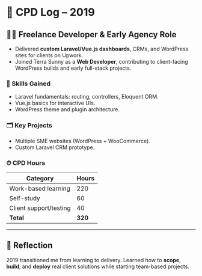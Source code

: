 # 📅 CPD Log – 2019

## 🧑‍💻 Freelance Developer & Early Agency Role
- Delivered **custom Laravel/Vue.js dashboards**, CRMs, and WordPress sites for clients on Upwork.
- Joined Terra Sunny as a **Web Developer**, contributing to client-facing WordPress builds and early full-stack projects.

### 🔧 Skills Gained
- Laravel fundamentals: routing, controllers, Eloquent ORM.
- Vue.js basics for interactive UIs.
- WordPress theme and plugin architecture.

### 🗂 Key Projects
- Multiple SME websites (WordPress + WooCommerce).
- Custom Laravel CRM prototype.

### ⏱ CPD Hours
| Category | Hours |
|----------|-------|
| Work-based learning | 220 |
| Self-study | 60 |
| Client support/testing | 40 |
| **Total** | **320** |

---

## 🧠 Reflection
2019 transitioned me from learning to delivery. Learned how to **scope**, **build**, and **deploy** real client solutions while starting team-based projects.
